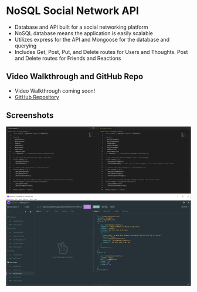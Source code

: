 # NoSQL Social Network API
- Database and API built for a social networking platform
- NoSQL database means the application is easily scalable
- Utilizes express for the API and Mongoose for the database and querying
- Includes Get, Post, Put, and Delete routes for Users and Thoughts. Post and Delete routes for Friends and Reactions

## Video Walkthrough and GitHub Repo
- Video Walkthrough coming soon!
- [GitHub Repository](https://github.com/SteveB29/mongo-social-api)

## Screenshots
![Route Overview](./assets/images/routes.png)
![Get One User preview](./assets/images/get-one-user.png)